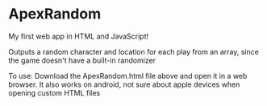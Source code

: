# ApexRandom
My first web app in HTML and JavaScript!

Outputs a random character and location for each play from an array, since the game doesn't have a built-in randomizer

To use: Download the ApexRandom.html file above and open it in a web browser. It also works on android, not sure about apple devices when opening custom HTML files
